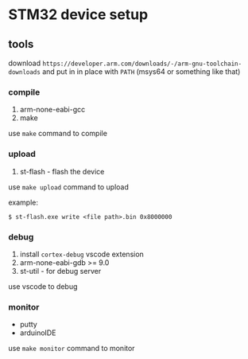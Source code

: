 # STM32 device setup

## tools

download `https://developer.arm.com/downloads/-/arm-gnu-toolchain-downloads` and put in in place with `PATH` (msys64 or something like that)

### compile

1. arm-none-eabi-gcc
1. make

use `make` command to compile

### upload

1. st-flash - flash the device

use `make upload` command to upload

example:

```
$ st-flash.exe write <file path>.bin 0x8000000
```

### debug

1. install `cortex-debug` vscode extension
1. arm-none-eabi-gdb >= 9.0
1. st-util - for debug server

use vscode to debug

### monitor

- putty
- arduinoIDE

use `make monitor` command to monitor
